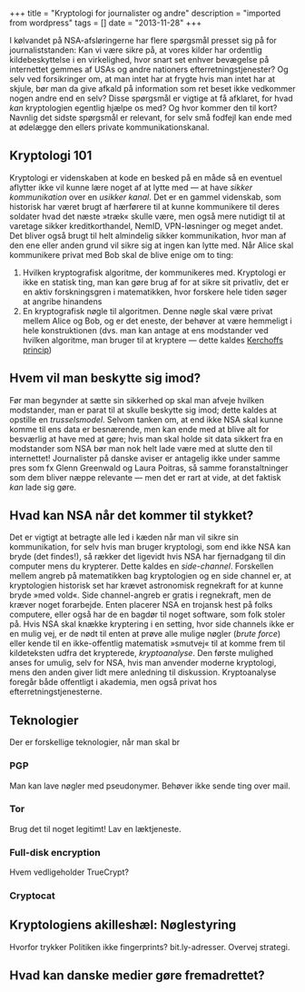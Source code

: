 +++
title = "Kryptologi for journalister og andre"
description = "imported from wordpress"
tags = []
date = "2013-11-28"
+++

I kølvandet på NSA-afsløringerne har flere spørgsmål presset sig på for
journaliststanden: Kan vi være sikre på, at vores kilder har ordentlig
kildebeskyttelse i en virkelighed, hvor snart set enhver bevægelse på
internettet gemmes af USAs og andre nationers efterretningstjenester? Og selv
ved forsikringer om, at man intet har at frygte hvis man intet har at skjule,
bør man da give afkald på information som ret beset ikke vedkommer nogen andre
end en selv? Disse spørgsmål er vigtige at få afklaret, for hvad _kan_
kryptologien egentlig hjælpe os med? Og hvor kommer den til kort? Navnlig det
sidste spørgsmål er relevant, for selv små fodfejl kan ende med at ødelægge
den ellers private kommunikationskanal.

## Kryptologi 101

Kryptologi er videnskaben at kode en besked på en måde så en eventuel aflytter
ikke vil kunne lære noget af at lytte med — at have _sikker kommunikation_
over en _usikker kanal_. Det er en gammel videnskab, som historisk har været
brugt af hærførere til at kunne kommunikere til deres soldater hvad det næste
»træk« skulle være, men også mere nutidigt til at varetage sikker
kreditkorthandel, NemID, VPN-løsninger og meget andet. Det bliver også brugt
til helt almindelig sikker kommunikation, hvor man af den ene eller anden
grund vil sikre sig at ingen kan lytte med. Når Alice skal kommunikere privat
med Bob skal de blive enige om to ting:

  1. Hvilken kryptografisk algoritme, der kommunikeres med. Kryptologi er ikke en statisk ting, man kan gøre brug af for at sikre sit privatliv, det er en aktiv forskningsgren i matematikken, hvor forskere hele tiden søger at angribe hinandens
  2. En kryptografisk nøgle til algoritmen. Denne nøgle skal være privat mellem Alice og Bob, og er det eneste, der behøver at være hemmeligt i hele konstruktionen (dvs. man kan antage at ens modstander ved hvilken algoritme, man bruger til at kryptere — dette kaldes [Kerchoffs princip](http://en.wikipedia.org/wiki/Kerckhoffs's_principle))

## Hvem vil man beskytte sig imod?

Før man begynder at sætte sin sikkerhed op skal man afveje hvilken modstander,
man er parat til at skulle beskytte sig imod; dette kaldes at opstille en
_trusselsmodel_. Selvom tanken om, at end ikke NSA skal kunne komme til ens
data er besnærende, men kan ende med at blive alt for besværlig at have med at
gøre; hvis man skal holde sit data sikkert fra en modstander som NSA bør man
nok helt lade være med at slutte den til internettet! Journalister på danske
aviser er antagelig ikke under samme pres som fx Glenn Greenwald og Laura
Poitras, så samme foranstaltninger som dem bliver næppe relevante — men det er
rart at vide, at det faktisk _kan_ lade sig gøre.

## Hvad kan NSA når det kommer til stykket?

Det er vigtigt at betragte alle led i kæden når man vil sikre sin
kommunikation, for selv hvis man bruger kryptologi, som end ikke NSA kan bryde
(det findes!), så rækker det ligevidt hvis NSA har fjernadgang til din
computer mens du krypterer. Dette kaldes en _side-channel_. Forskellen mellem
angreb på matematikken bag kryptologien og en side channel er, at kryptologien
historisk set har krævet astronomisk regnekraft for at kunne bryde »med vold«.
Side channel-angreb er gratis i regnekraft, men de kræver noget forarbejde.
Enten placerer NSA en trojansk hest på folks computere, eller også har de en
bagdør til noget software, som folk stoler på. Hvis NSA skal knække kryptering
i en setting, hvor side channels ikke er en mulig vej, er de nødt til enten at
prøve alle mulige nøgler (_brute force_) eller kende til en ikke-offentlig
matematisk »smutvej« til at komme frem til kildeteksten udfra det krypterede,
_kryptoanalyse_. Den første mulighed anses for umulig, selv for NSA, hvis man
anvender moderne kryptologi, mens den anden giver lidt mere anledning til
diskussion. Kryptoanalyse foregår både offentligt i akademia, men også privat
hos efterretningstjenesterne.

## Teknologier

Der er forskellige teknologier, når man skal br

### PGP

Man kan lave nøgler med pseudonymer. Behøver ikke sende ting over mail.

### Tor

Brug det til noget legitimt! Lav en læktjeneste.

### Full-disk encryption

Hvem vedligeholder TrueCrypt?

### Cryptocat

## Kryptologiens akilleshæl: Nøglestyring

Hvorfor trykker Politiken ikke fingerprints? bit.ly-adresser. Overvej
strategi.

## Hvad kan danske medier gøre fremadrettet?

